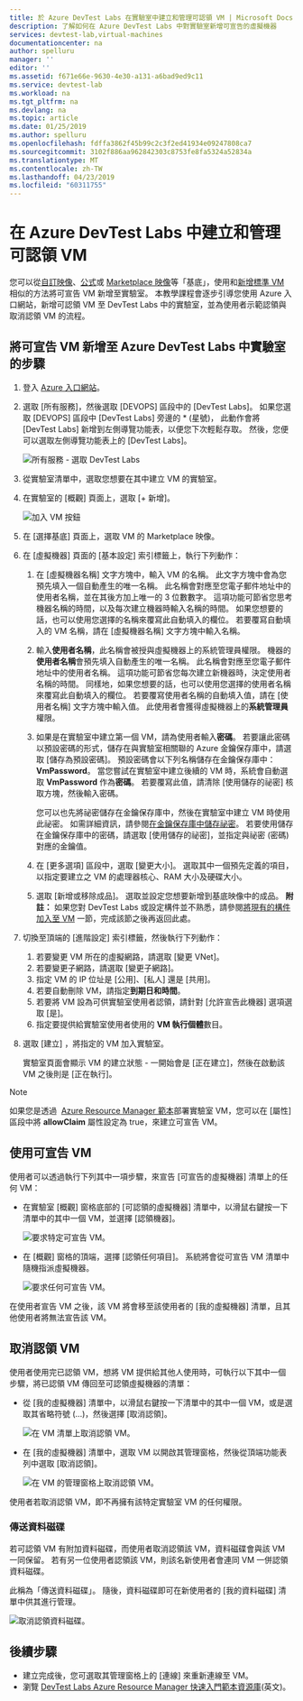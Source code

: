 ```yaml
---
title: 於 Azure DevTest Labs 在實驗室中建立和管理可認領 VM | Microsoft Docs
description: 了解如何在 Azure DevTest Labs 中對實驗室新增可宣告的虛擬機器
services: devtest-lab,virtual-machines
documentationcenter: na
author: spelluru
manager: ''
editor: ''
ms.assetid: f671e66e-9630-4e30-a131-a6bad9ed9c11
ms.service: devtest-lab
ms.workload: na
ms.tgt_pltfrm: na
ms.devlang: na
ms.topic: article
ms.date: 01/25/2019
ms.author: spelluru
ms.openlocfilehash: fdffa3862f45b99c2c3f2ed41934e09247808ca7
ms.sourcegitcommit: 3102f886aa962842303c8753fe8fa5324a52834a
ms.translationtype: MT
ms.contentlocale: zh-TW
ms.lasthandoff: 04/23/2019
ms.locfileid: "60311755"
---
```

# <a name="create-and-manage-claimable-vms-in-azure-devtest-labs"></a>在 Azure DevTest Labs 中建立和管理可認領 VM
您可以從[自訂映像](devtest-lab-create-template.md)、[公式](devtest-lab-manage-formulas.md)或 [Marketplace 映像](devtest-lab-configure-marketplace-images.md)等「基底」，使用和[新增標準 VM](devtest-lab-add-vm.md) 相似的方法將可宣告 VM 新增至實驗室。 本教學課程會逐步引導您使用 Azure 入口網站，新增可認領 VM 至 DevTest Labs 中的實驗室，並為使用者示範認領與取消認領 VM 的流程。

## <a name="steps-to-add-a-claimable-vm-to-a-lab-in-azure-devtest-labs"></a>將可宣告 VM 新增至 Azure DevTest Labs 中實驗室的步驟
1. 登入 [Azure 入口網站](https://go.microsoft.com/fwlink/p/?LinkID=525040)。
1. 選取 [所有服務]，然後選取 [DEVOPS] 區段中的 [DevTest Labs]。 如果您選取 [DEVOPS] 區段中 [DevTest Labs] 旁邊的 * (星號)， 此動作會將 [DevTest Labs] 新增到左側導覽功能表，以便您下次輕鬆存取。 然後，您便可以選取左側導覽功能表上的 [DevTest Labs]。

    ![所有服務 - 選取 DevTest Labs](./media/devtest-lab-create-lab/all-services-select.png)
1. 從實驗室清單中，選取您想要在其中建立 VM 的實驗室。
2. 在實驗室的 [概觀] 頁面上，選取 [+ 新增]。

    ![加入 VM 按鈕](./media/devtest-lab-add-vm/devtestlab-home-blade-add-vm.png)
1. 在 [選擇基底] 頁面上，選取 VM 的 Marketplace 映像。
1. 在 [虛擬機器] 頁面的 [基本設定] 索引標籤上，執行下列動作：
    1. 在 [虛擬機器名稱] 文字方塊中，輸入 VM 的名稱。 此文字方塊中會為您預先填入一個自動產生的唯一名稱。 此名稱會對應至您電子郵件地址中的使用者名稱，並在其後方加上唯一的 3 位數數字。 這項功能可節省您思考機器名稱的時間，以及每次建立機器時輸入名稱的時間。 如果您想要的話，也可以使用您選擇的名稱來覆寫此自動填入的欄位。 若要覆寫自動填入的 VM 名稱，請在 [虛擬機器名稱] 文字方塊中輸入名稱。
    2. 輸入**使用者名稱**，此名稱會被授與虛擬機器上的系統管理員權限。 機器的**使用者名稱**會預先填入自動產生的唯一名稱。 此名稱會對應至您電子郵件地址中的使用者名稱。 這項功能可節省您每次建立新機器時，決定使用者名稱的時間。 同樣地，如果您想要的話，也可以使用您選擇的使用者名稱來覆寫此自動填入的欄位。 若要覆寫使用者名稱的自動填入值，請在 [使用者名稱] 文字方塊中輸入值。 此使用者會獲得虛擬機器上的**系統管理員**權限。
    3. 如果是在實驗室中建立第一個 VM，請為使用者輸入**密碼**。 若要讓此密碼以預設密碼的形式，儲存在與實驗室相關聯的 Azure 金鑰保存庫中，請選取 [儲存為預設密碼]。 預設密碼會以下列名稱儲存在金鑰保存庫中：**VmPassword**。 當您嘗試在實驗室中建立後續的 VM 時，系統會自動選取 **VmPassword** 作為**密碼**。 若要覆寫此值，請清除 [使用儲存的祕密] 核取方塊，然後輸入密碼。

        您可以也先將祕密儲存在金鑰保存庫中，然後在實驗室中建立 VM 時使用此祕密。 如需詳細資訊，請參閱[在金鑰保存庫中儲存祕密](devtest-lab-store-secrets-in-key-vault.md)。 若要使用儲存在金鑰保存庫中的密碼，請選取 [使用儲存的祕密]，並指定與祕密 (密碼) 對應的金鑰值。
    4. 在 [更多選項] 區段中，選取 [變更大小]。 選取其中一個預先定義的項目，以指定要建立之 VM 的處理器核心、RAM 大小及硬碟大小。
    5. 選取 [新增或移除成品]。 選取並設定您想要新增到基底映像中的成品。
    **附註：** 如果您對 DevTest Labs 或設定構件並不熟悉，請參閱[將現有的構件加入至 VM](./devtest-lab-add-vm.md#add-an-existing-artifact-to-a-vm) 一節，完成該節之後再返回此處。
2. 切換至頂端的 [進階設定] 索引標籤，然後執行下列動作：
    1. 若要變更 VM 所在的虛擬網路，請選取 [變更 VNet]。
    2. 若要變更子網路，請選取 [變更子網路]。
    3. 指定 VM 的 IP 位址是 [公用]、[私人] 還是 [共用]。
    4. 若要自動刪除 VM，請指定**到期日和時間**。
    5. 若要將 VM 設為可供實驗室使用者認領，請針對 [允許宣告此機器] 選項選取 [是]。
    6. 指定要提供給實驗室使用者使用的 **VM 執行個體**數目。
3. 選取 [建立]  ，將指定的 VM 加入實驗室。

   實驗室頁面會顯示 VM 的建立狀態 - 一開始會是 [正在建立]，然後在啟動該 VM 之後則是 [正在執行]。

> [!NOTE]
> 如果您是透過  [Azure Resource Manager 範本](devtest-lab-create-environment-from-arm.md)部署實驗室 VM，您可以在 [屬性] 區段中將 **allowClaim** 屬性設定為 true，來建立可宣告 VM。


## <a name="using-a-claimable-vm"></a>使用可宣告 VM

使用者可以透過執行下列其中一項步驟，來宣告 [可宣告的虛擬機器] 清單上的任何 VM：

* 在實驗室 [概觀] 窗格底部的 [可認領的虛擬機器] 清單中，以滑鼠右鍵按一下清單中的其中一個 VM，並選擇 [認領機器]。

  ![要求特定可宣告 VM。](./media/devtest-lab-add-vm/devtestlab-claim-VM.png)


* 在 [概觀] 窗格的頂端，選擇 [認領任何項目]。 系統將會從可宣告 VM 清單中隨機指派虛擬機器。

  ![要求任何可宣告 VM。](./media/devtest-lab-add-vm/devtestlab-claim-any.png)


在使用者宣告 VM 之後，該 VM 將會移至該使用者的 [我的虛擬機器] 清單，且其他使用者將無法宣告該 VM。

## <a name="unclaim-a-vm"></a>取消認領 VM

使用者使用完已認領 VM，想將 VM 提供給其他人使用時，可執行以下其中一個步驟，將已認領 VM 傳回至可認領虛擬機器的清單：

- 從 [我的虛擬機器] 清單中，以滑鼠右鍵按一下清單中的其中一個 VM，或是選取其省略符號 (...)，然後選擇 [取消認領]。

  ![在 VM 清單上取消認領 VM。](./media/devtest-lab-add-vm/devtestlab-unclaim-VM2.png)

- 在 [我的虛擬機器] 清單中，選取 VM 以開啟其管理窗格，然後從頂端功能表列中選取 [取消認領]。

  ![在 VM 的管理窗格上取消認領 VM。](./media/devtest-lab-add-vm/devtestlab-unclaim-VM.png)

使用者若取消認領 VM，即不再擁有該特定實驗室 VM 的任何權限。

### <a name="transferring-the-data-disk"></a>傳送資料磁碟
若可認領 VM 有附加資料磁碟，而使用者取消認領該 VM，資料磁碟會與該 VM 一同保留。 若有另一位使用者認領該 VM，則該名新使用者會連同 VM 一併認領資料磁碟。

此稱為「傳送資料磁碟」。 隨後，資料磁碟即可在新使用者的 [我的資料磁碟] 清單中供其進行管理。

![取消認領資料磁碟。](./media/devtest-lab-add-vm/devtestlab-unclaim-datadisks.png)



## <a name="next-steps"></a>後續步驟
* 建立完成後，您可選取其管理窗格上的 [連線] 來重新連線至 VM。
* 瀏覽 [DevTest Labs Azure Resource Manager 快速入門範本資源庫](https://github.com/Azure/azure-devtestlab/tree/master/samples/DevTestLabs/QuickStartTemplates)\(英文\)。
